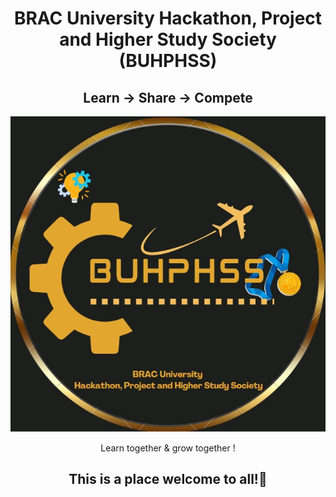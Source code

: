 
<h1 align="center">BRAC University Hackathon, Project and Higher Study Society (BUHPHSS) </h1>

<h2 align="center">Learn -> Share -> Compete</h2>

<div align=center>
    <img src="https://github.com/BUHPHSS/.github/blob/main/folder/Screenshot%202022-09-13%20101909.jpg" />
</div>

<div align=center>
    

<p> Learn together & grow together ! </p>

<h2> This is a place welcome to all!🥳</h2>

</div>




